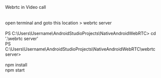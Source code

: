 Webrtc in Video call
<br>
<br>
<br>
open terminal and goto this location > webrtc server  
<br>
PS C:\Users\Username\AndroidStudioProjects\NativeAndroidWebRTC> cd '.\webrtc server\'
<br>
PS C:\Users\Username\AndroidStudioProjects\NativeAndroidWebRTC\webrtc server>
<br>
<br>
npm install
<br>
npm start
